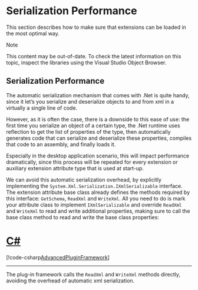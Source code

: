 Serialization Performance
=====
This section describes how to make sure that extensions can be loaded in the most optimal way.

> [!NOTE]
> This content may be out-of-date. To check the latest information on this topic, inspect the libraries using the Visual Studio Object Browser.


Serialization Performance
-----
The automatic serialization mechanism that comes with .Net is quite handy, since it let’s you serialize and deserialize objects to and from xml in a virtually a single line of code.

However, as it is often the case, there is a downside to this ease of use: the first time you serialize an object of a certain type, the .Net runtime uses reflection to get the list of properties of the type, then automatically generates code that can serialize and deserialize these properties, compiles that code to an assembly, and finally loads it.

Especially in the desktop application scenario, this will impact performance dramatically, since this process will be repeated for every extension or auxiliary extension attribute type that is used at start-up.

We can avoid this automatic serialization overhead, by explicitly implementing the `System.Xml.Serialization.IXmlSerializable` interface. The extension attribute base class already defines the methods required by this interface: `GetSchema`, `ReadXml` and `WriteXml`. All you need to do is mark your attribute class to implement `IXmlSerializable` and override `ReadXml` and `WriteXml` to read and write additional properties, making sure to call the base class method to read and write the base class properties:

# [C#](#tab/tabid-1)
[!code-csharp[AdvancedPluginFramework](code_samples/AdvancedPluginFramework.cs#L25-L40)]
***

The plug-in framework calls the `ReadXml` and `WriteXml` methods directly, avoiding the overhead of automatic xml serialization.